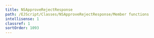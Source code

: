 ```yaml
---
title: NSApproveRejectResponse
path: /EJScript/Classes/NSApproveRejectResponse/Member functions
intellisense: 1
classref: 1
sortOrder: 1093
---
```





